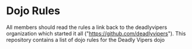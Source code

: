 Dojo Rules
==========
All members should read the rules
a link back to the deadlyvipers organization which started it all ("https://github.com/deadlyvipers").
This repository contains a list of dojo rules for the Deadly Vipers dojo

